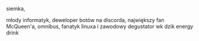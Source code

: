siemka,

młody informatyk, deweloper botów na discorda, największy fan McQueen'a,  omnibus, fanatyk linuxa i zawodowy degustator wk dzik energy drink
